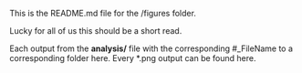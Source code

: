 This is the README.md file for the /figures folder. 

Lucky for all of us this should be a short read. 

Each output from the **analysis/** file with the corresponding #_FileName to a corresponding folder here. Every *.png output can be found here. 
